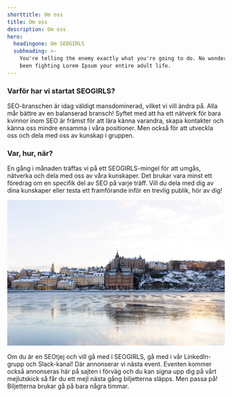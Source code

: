 ```yaml
---
shorttitle: Om oss
title: Om oss
description: Om oss
hero:
  headingone: Om SEOGIRLS
  subheading: >-
    You're telling the enemy exactly what you're going to do. No wonder you've
    been fighting Lorem Ipsum your entire adult life.
---
```


### Varför har vi startat SEOGIRLS?

SEO-branschen är idag väldigt mansdominerad, vilket vi vill ändra på. Alla mår bättre av en balanserad bransch! Syftet med att ha ett nätverk för bara kvinnor inom SEO är främst för att lära känna varandra, skapa kontakter och känna oss mindre ensamma i våra positioner. Men också för att utveckla oss och dela med oss av kunskap i gruppen.

### Var, hur, när?

En gång i månaden träffas vi på ett SEOGIRLS-mingel för att umgås, nätverka och dela med oss av våra kunskaper. Det brukar vara minst ett föredrag om en specifik del av SEO på varje träff. Vill du dela med dig av dina kunskaper eller testa ett framförande inför en trevlig publik, hör av dig!

![SEO-seminarie på Södermalm](../assets/jon-flobrant-bk2nx6uejnc-unsplash.jpg)

Om du är en SEOtjej och vill gå med i SEOGIRLS, gå med i vår LinkedIn-grupp och Slack-kanal! Där annonserar vi nästa event. Eventen kommer också annonseras här på sajten i förväg och du kan signa upp dig på vårt mejlutskick så får du ett mejl nästa gång biljetterna släpps. Men passa på! Biljetterna brukar gå på bara några timmar.
